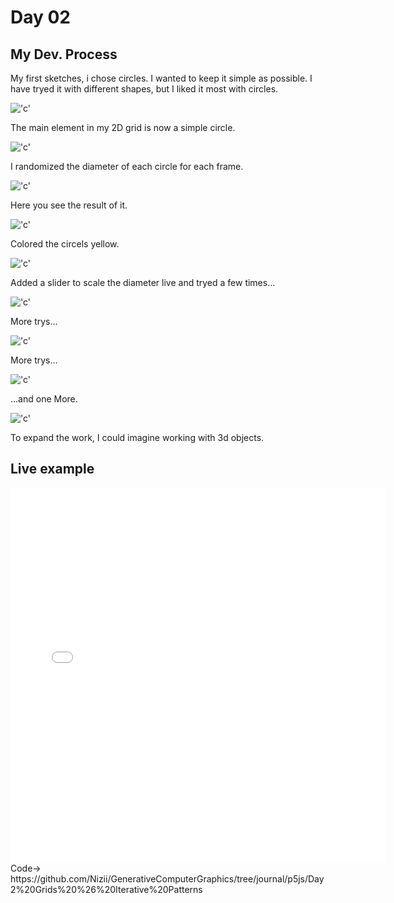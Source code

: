 # Day 02


## My Dev. Process
My first sketches, i chose circles. I wanted to keep it simple as possible.
I have tryed it with different shapes, but I liked it most with circles.

!['c'](../../assets/images/skizze.jpg)

The main element in my 2D grid is now a simple circle.

!['c'](../../assets/images/circleblack1.JPG)

I randomized the diameter of each circle for each frame.

!['c'](../../assets/images/code22.jpg)

Here you see the result of it.

!['c'](../../assets/images/circleblack3.JPG)

Colored the circels yellow.

!['c'](../../assets/images/circle4.JPG)

Added a slider to scale the diameter live and tryed a few times...

!['c'](../../assets/images/fullcodefav.JPG)

More trys...

!['c'](../../assets/images/circlesizewhite.JPG)

More trys...

!['c'](../../assets/images/circlesizeblack2.JPG)

...and one More.

!['c'](../../assets/images/circlesizewhite3.JPG)

To expand the work, I could imagine working with 3d objects. 

## Live example
<iframe src="../../p5js/Day2 Grids & Iterative Patterns/index.html" width="600" height="600" frameborder="0" allow="autoplay; fullscreen; picture-in-picture" allowfullscreen></iframe>
Code-> https://github.com/Nizii/GenerativeComputerGraphics/tree/journal/p5js/Day2%20Grids%20%26%20Iterative%20Patterns

